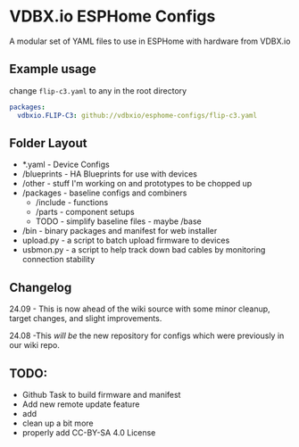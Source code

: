 # VDBX.io ESPHome Configs

A modular set of YAML files to use in ESPHome with hardware from VDBX.io

## Example usage

change `flip-c3.yaml` to any in the root directory

```yaml
packages:
  vdbxio.FLIP-C3: github://vdbxio/esphome-configs/flip-c3.yaml
```

## Folder Layout

*   \*.yaml - Device Configs
*   /blueprints - HA Blueprints for use with devices
*   /other - stuff I'm working on and prototypes to be chopped up
*   /packages - baseline configs and combiners
    *   /include - functions
    *   /parts - component setups
    *   TODO - simplify baseline files - maybe /base
*   /bin - binary packages and manifest for web installer
*   upload.py - a script to batch upload firmware to devices
*   usbmon.py - a script to help track down bad cables by monitoring connection stability

## Changelog

24.09 - This is now ahead of the wiki source with some minor cleanup, target changes, and slight improvements.

24.08 -This _will be_ the new repository for configs which were previously in our wiki repo.

## TODO:

*   Github Task to build firmware and manifest
*   Add new remote update feature
*   add 
*   clean up a bit more
*   properly add CC-BY-SA 4.0 License